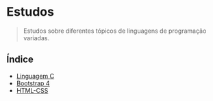 # Estudos

> Estudos sobre diferentes tópicos de linguagens de programação variadas.

## Índice

* [Linguagem C](https://github.com/Dirack/Estudos/tree/master/C#estudos-de-programa%C3%A7%C3%A3o-em-linguagem-c)
* [Bootstrap 4](https://github.com/Dirack/Estudos/tree/master/Bootstrap#estudos-sobre-bootstrap-4)
* [HTML-CSS](https://github.com/Dirack/Estudos/tree/master/HTML_CSS#estudos-sobre-html-css)
